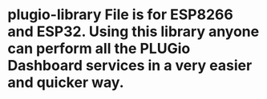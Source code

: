 # plugio-library File is for ESP8266 and ESP32. Using this library anyone can perform all the PLUGio Dashboard services in a very easier and quicker way.
